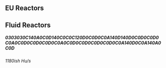 ## EU Reactors

## Fluid Reactors

##### 0303030C140A0C0D140C0C0C120D0C0D0C0A140D140D0C0D0C0D0C0A0C0D0C0D0C0D0C0A0C0D0C0D0C0D0C0D0C0A140D0C0A140A0C0D
###### 1180ish Hu/s
